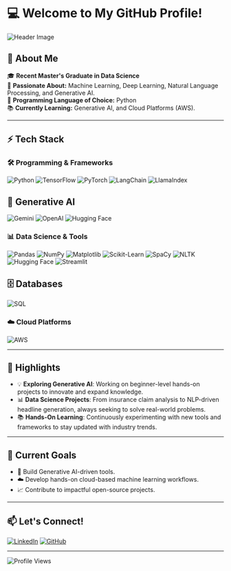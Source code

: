 # 💻 Welcome to My GitHub Profile!

![Header Image](https://via.placeholder.com/1000x300.png?text=Welcome+to+My+GitHub+Profile!)

## 🌟 About Me

🎓 **Recent Master's Graduate in Data Science**  
🚀 **Passionate About:** Machine Learning, Deep Learning, Natural Language Processing, and Generative AI.  
🐍 **Programming Language of Choice:** Python  
📚 **Currently Learning:** Generative AI, and Cloud Platforms (AWS).

---

## ⚡ Tech Stack

### 🛠️ Programming & Frameworks
![Python](https://img.shields.io/badge/Python-3776AB?style=for-the-badge&logo=python&logoColor=white)
![TensorFlow](https://img.shields.io/badge/TensorFlow-FF6F00?style=for-the-badge&logo=tensorflow&logoColor=white)
![PyTorch](https://img.shields.io/badge/PyTorch-EE4C2C?style=for-the-badge&logo=pytorch&logoColor=white)
![LangChain](https://img.shields.io/badge/LangChain-4254f5?style=for-the-badge&logoColor=white)
![LlamaIndex](https://img.shields.io/badge/LlamaIndex-4254f5?style=for-the-badge&logoColor=white)

## 🤖 Generative AI
![Gemini](https://img.shields.io/badge/Gemini-FF6F61?style=for-the-badge&logoColor=white)
![OpenAI](https://img.shields.io/badge/OpenAI-412991?style=for-the-badge&logo=openai&logoColor=white)
![Hugging Face](https://img.shields.io/badge/Hugging%20Face-FFAE1A?style=for-the-badge&logo=huggingface&logoColor=white)

### 📊 Data Science & Tools
![Pandas](https://img.shields.io/badge/Pandas-150458?style=for-the-badge&logo=pandas&logoColor=white)
![NumPy](https://img.shields.io/badge/NumPy-013243?style=for-the-badge&logo=numpy&logoColor=white)
![Matplotlib](https://img.shields.io/badge/Matplotlib-ffffff?style=for-the-badge&logo=plotly&logoColor=blue)
![Scikit-Learn](https://img.shields.io/badge/Scikit--Learn-F7931E?style=for-the-badge&logo=scikit-learn&logoColor=white)
![SpaCy](https://img.shields.io/badge/SpaCy-09A3D5?style=for-the-badge&logoColor=white)
![NLTK](https://img.shields.io/badge/NLTK-4B8BBE?style=for-the-badge&logoColor=white)
![Hugging Face](https://img.shields.io/badge/Hugging%20Face-FFAE1A?style=for-the-badge&logo=huggingface&logoColor=white)
![Streamlit](https://img.shields.io/badge/Streamlit-FF4B4B?style=for-the-badge&logo=streamlit&logoColor=white)

## 🗄️ Databases
![SQL](https://img.shields.io/badge/SQL-003B57?style=for-the-badge&logo=mysql&logoColor=white)

### 

### ☁️ Cloud Platforms
![AWS](https://img.shields.io/badge/AWS-FF9900?style=for-the-badge&logo=amazon-aws&logoColor=white)

---

## 🌈 Highlights

- 💡 **Exploring Generative AI**: Working on beginner-level hands-on projects to innovate and expand knowledge.
- 📊 **Data Science Projects**: From insurance claim analysis to NLP-driven headline generation, always seeking to solve real-world problems.
- 📚 **Hands-On Learning**: Continuously experimenting with new tools and frameworks to stay updated with industry trends.

---

## 🚀 Current Goals

- 🔧 Build Generative AI-driven tools.
- ☁️ Develop hands-on cloud-based machine learning workflows.
- 📈 Contribute to impactful open-source projects.

---

## 📫 Let's Connect!

[![LinkedIn](https://img.shields.io/badge/LinkedIn-0077B5?style=for-the-badge&logo=linkedin&logoColor=white)](https://linkedin.com/in/psunilvarma/)
[![GitHub](https://img.shields.io/badge/GitHub-100000?style=for-the-badge&logo=github&logoColor=white)](https://github.com/your-username)

---

![Profile Views](https://komarev.com/ghpvc/?username=SunilVarma24&color=blue&style=flat-square)
